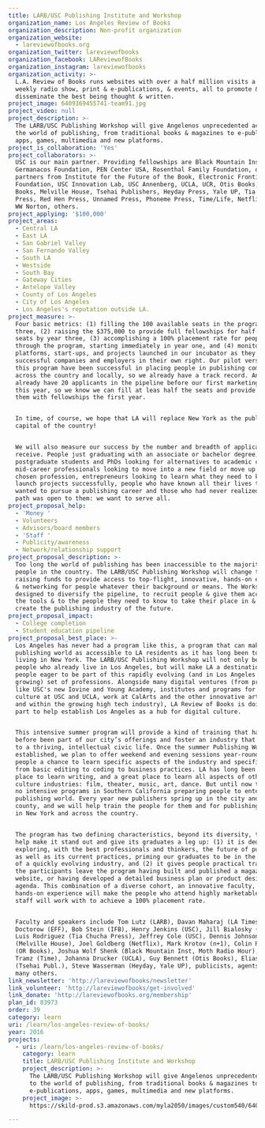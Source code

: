 ```yaml
---
title: LARB/USC Publishing Institute and Workshop
organization_name: Los Angeles Review of Books
organization_description: Non-profit organization
organization_website:
  - lareviewofbooks.org
organization_twitter: lareviewofbooks
organization_facebook: LAReviewofBooks
organization_instagram: lareviewofbooks
organization_activity: >-
  L.A. Review of Books runs websites with over a half million visits a month, a
  weekly radio show, print & e-publications, & events, all to promote &
  disseminate the best being thought & written.
project_image: 6409369455741-team91.jpg
project_video: null
project_description: >-
  The LARB/USC Publishing Workshop will give Angelenos unprecedented access to
  the world of publishing, from traditional books & magazines to e-publications,
  apps, games, multimedia and new platforms.
project_is_collaboration: 'Yes'
project_collaborators: >-
  USC is our main partner. Providing fellowships are Black Mountain Institute,
  Germanacos Foundation, PEN Center USA, Rosenthal Family Foundation, other
  partners from Institute for the Future of the Book, Electronic Frontier
  Foundation, USC Innovation Lab, USC Annenberg, UCLA, UCR, Otis Books, OR
  Books, Melville House, Tsehai Publishers, Heyday Press, Yale UP, Tia Chucha
  Press, Red Hen Press, Unnamed Press, Phoneme Press, Time/Life, Netflix, n+1,
  WW Norton, others.
project_applying: '$100,000'
project_areas:
  - Central LA
  - East LA
  - San Gabriel Valley
  - San Fernando Valley
  - South LA
  - Westside
  - South Bay
  - Gateway Cities
  - Antelope Valley
  - County of Los Angeles
  - City of Los Angeles
  - Los Angeles's reputation outside LA.
project_measure: >-
  Four basic metrics: (1) filling the 100 available seats in the program by year
  three, (2) raising the $375,000 to provide full fellowships for half those
  seats by year three, (3) accomplishing a 100% placement rate for people who go
  through the program, starting immediately in year one, and (4) monitoring the
  platforms, start-ups, and projects launched in our incubator as they become
  successful companies and employers in their own right. Our pilot versions of
  this program have been successful in placing people in publishing companies
  across the country and locally, so we already have a track record. And we
  already have 20 applicants in the pipeline before our first marketing push
  this year, so we know we can fill at leas half the seats and provide half of
  them with fellowships the first year.


  In time, of course, we hope that LA will replace New York as the publishing
  capital of the country!


  We will also measure our success by the number and breadth of applications we
  receive. People just graduating with an associate or bachelor degree,
  postgraduate students and PhDs looking for alternatives to academic careers,
  mid-career professionals looking to move into a new field or move up in their
  chosen profession, entrepreneurs looking to learn what they need to know to
  launch projects successfully, people who have known all their lives they
  wanted to pursue a publishing career and those who had never realized this
  path was open to them: we want to serve all.
project_proposal_help:
  - 'Money '
  - Volunteers
  - Advisors/board members
  - 'Staff '
  - Publicity/awareness
  - Network/relationship support
project_proposal_description: >-
  Too long the world of publishing has been inaccessible to the majority of
  people in the country. The LARB/USC Publishing Workshop will change that by
  raising funds to provide access to top-flight, innovative, hands-on experience
  & networking for people whatever their background or means. The Workshop is
  designed to diversify the pipeline, to recruit people & give them access to
  the tools & to the people they need to know to take their place in & help
  create the publishing industry of the future.
project_proposal_impact:
  - College completion
  - Student education pipeline
project_proposal_best_place: >-
  Los Angeles has never had a program like this, a program that can make the
  publishing world as accessible to LA residents as it has long been to people
  living in New York. The LARB/USC Publishing Workshop will not only benefit
  people who already live in Los Angeles, but will make LA a destination for
  people eager to be part of this rapidly evolving (and in Los Angeles rapidly
  growing) set of professions. Alongside many digital ventures (from programs
  like USC's new Iovine and Young Academy, institutes and programs for digital
  culture at USC and UCLA, work at CalArts and the other innovative art schools,
  and within the growing high tech industry), LA Review of Books is doing its
  part to help establish Los Angeles as a hub for digital culture. 


  This intensive summer program will provide a kind of training that has never
  before been part of our city’s offerings and foster an industry that is vital
  to a thriving, intellectual civic life. Once the summer Publishing Workshop is
  established, we plan to offer weekend and evening sessions year-round to give
  people a chance to learn specific aspects of the industry and specific skills,
  from basic editing to coding to business practices. LA has long been a great
  place to learn writing, and a great place to learn all aspects of other
  culture industries: film, theater, music, art, dance. But until now there were
  no intensive programs in Southern California preparing people to enter the
  publishing world. Every year new publishers spring up in the city and the
  county, and we will help train the people for them and for publishing outlets
  in New York and across the country. 


  The program has two defining characteristics, beyond its diversity, that will
  help make it stand out and give its graduates a leg up: (1) it is dedicated to
  exploring, with the best professionals and thinkers, the future of publishing,
  as well as its current practices, priming our graduates to be in the forefront
  of a quickly evolving industry, and (2) it gives people practical training in;
  the participants leave the program having built and published a magazine or
  website, or having developed a detailed business plan or product design
  agenda. This combination of a diverse cohort, an innovative faculty, and
  hands-on experience will make the people who attend highly marketable, and our
  staff will work with to achieve a 100% placement rate.


  Faculty and speakers include Tom Lutz (LARB), Davan Maharaj (LA Times), Cory
  Doctorow (EFF), Bob Stein (IFB), Henry Jenkins (USC), Jill Bialosky (Norton),
  Luis Rodriguez (Tia Chucha Press), Jeffrey Cole (USC), Dennis Johnson
  (Melville House), Joel Goldberg (Netflix), Mark Krotov (n+1), Colin Robinson
  (OR Books), Joshua Wolf Shenk (Black Mountain Inst, Moth Radio Hour), Mia
  Tramz (Time), Johanna Drucker (UCLA), Guy Bennett (Otis Books), Elias Wondimu
  (Tsehai Publ.), Steve Wasserman (Heyday, Yale UP), publicists, agents, & and
  many others.
link_newsletter: 'http://lareviewofbooks/newsletter'
link_volunteer: 'http://lareviewofbooks/get-involved'
link_donate: 'http://lareviewofbooks.org/membership'
plan_id: 83973
order: 39
category: learn
uri: /learn/los-angeles-review-of-books/
year: 2016
projects:
  - uri: /learn/los-angeles-review-of-books/
    category: learn
    title: LARB/USC Publishing Institute and Workshop
    project_description: >-
      The LARB/USC Publishing Workshop will give Angelenos unprecedented access
      to the world of publishing, from traditional books & magazines to
      e-publications, apps, games, multimedia and new platforms.
    project_image: >-
      https://skild-prod.s3.amazonaws.com/myla2050/images/custom540/6409369455741-team91.jpg

---
```

